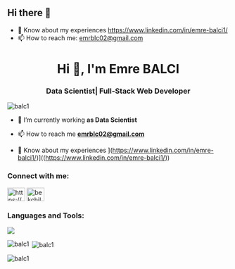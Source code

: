 ## Hi there 👋



- 📄 Know about my experiences https://www.linkedin.com/in/emre-balci1/
- 📫 How to reach me: emrblc02@gmail.com

<h1 align="center">Hi 👋, I'm Emre BALCI</h1>
<h3 align="center">Data Scientist| Full-Stack Web Developer </h3>


<p align="left"> <img src="https://komarev.com/ghpvc/?username=balc1&label=Profile%20views&color=0e75b6&style=flat" alt="balc1" /> </p>

- 🔭 I’m currently working **as Data Scientist**

- 📫 How to reach me **emrblc02@gmail.com**

- 📄 Know about my experiences ](https://www.linkedin.com/in/emre-balci1/)]((https://www.linkedin.com/in/emre-balci1/))

<h3 align="left">Connect with me:</h3>
<p align="left">
<a href="https://linkedin.com/in/https://www.linkedin.com/in/emre-balci1/" target="blank"><img align="center" src="https://raw.githubusercontent.com/rahuldkjain/github-profile-readme-generator/master/src/images/icons/Social/linked-in-alt.svg" alt="https://www.linkedin.com/in/emre-balci1/" height="30" width="40" /></a>
<a href="https://kaggle.com/emreblc" target="blank"><img align="center" src="https://raw.githubusercontent.com/rahuldkjain/github-profile-readme-generator/master/src/images/icons/Social/kaggle.svg" alt="bekchilab" height="30" width="40" /></a>

<h3 align="left">Languages and Tools:</h3>
<img src="https://go-skill-icons.vercel.app/api/icons?i=django,mongodb,nodejs,figma,react,redux,vite,reactnative,nextjs,postgresql,selenium,jquery,typescript,javascript,,git,python,pandas,scikitlearn,seaborn,tensorflow,swift,mongoose&theme=light"/>

<p><img align="left" src="https://github-readme-stats.vercel.app/api/top-langs?username=balc1&show_icons=true&locale=en&layout=compact" alt="balc1" /></p>

<p>&nbsp;<img align="center" src="https://github-readme-stats.vercel.app/api?username=balc1&show_icons=true&locale=en" alt="balc1" /></p>

<p><img align="center" src="https://github-readme-streak-stats.herokuapp.com/?user=balc1&" alt="balc1" /></p>
